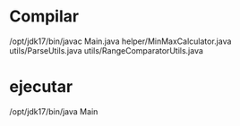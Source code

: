# Compilar
/opt/jdk17/bin/javac Main.java helper/MinMaxCalculator.java utils/ParseUtils.java utils/RangeComparatorUtils.java

# ejecutar
/opt/jdk17/bin/java Main